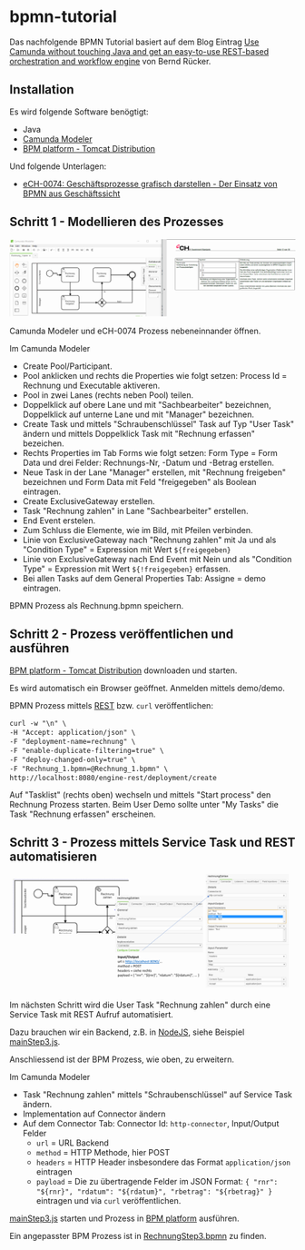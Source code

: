 # bpmn-tutorial

Das nachfolgende BPMN Tutorial basiert auf dem Blog Eintrag [Use Camunda without touching Java and get an easy-to-use REST-based orchestration and workflow engine](https://blog.bernd-ruecker.com/use-camunda-without-touching-java-and-get-an-easy-to-use-rest-based-orchestration-and-workflow-7bdf25ac198e) von Bernd Rücker.

## Installation

Es wird folgende Software benögtigt:

* Java
* [Camunda Modeler](https://camunda.org/download/modeler/)
* [BPM platform - Tomcat Distribution](https://camunda.org/download/)

Und folgende Unterlagen:

* [eCH-0074: Geschäftsprozesse grafisch darstellen - Der Einsatz von BPMN aus Geschäftssicht](https://www.ech.ch/vechweb/page?p=dossier&documentNumber=eCH-0074)

## Schritt 1 - Modellieren des Prozesses

![](images/Modeler.png)

Camunda Modeler und eCH-0074 Prozess nebeneinnander öffnen.

Im Camunda Modeler
   * Create Pool/Participant.
   * Pool anklicken und rechts die Properties wie folgt setzen: Process Id = Rechnung und Executable aktiveren.
   * Pool in zwei Lanes (rechts neben Pool) teilen.
   * Doppelklick auf obere Lane und mit "Sachbearbeiter" bezeichnen, Doppelklick auf unterne Lane und mit "Manager" bezeichnen.
   * Create Task und mittels "Schraubenschlüssel" Task auf Typ "User Task" ändern und mittels Doppelklick Task mit "Rechnung erfassen" bezeichen.
   * Rechts Properties im Tab Forms wie folgt setzen: Form Type = Form Data und drei Felder: Rechnungs-Nr, -Datum und -Betrag erstellen.
   * Neue Task in der Lane "Manager" erstellen, mit "Rechnung freigeben" bezeichnen und Form Data mit Feld "freigegeben" als Boolean eintragen.
   * Create ExclusiveGateway erstellen.
   * Task "Rechnung zahlen" in Lane "Sachbearbeiter" erstellen.
   * End Event erstelen.
   * Zum Schluss die Elemente, wie im Bild, mit Pfeilen verbinden.
   * Linie von ExclusiveGateway nach "Rechnung zahlen" mit Ja und als "Condition Type" = Expression mit Wert `${freigegeben}` 
   * Linie von ExclusiveGateway nach End Event mit Nein und als "Condition Type" = Expression mit Wert `${!freigegeben}` erfassen.
   * Bei allen Tasks auf dem General Properties Tab: Assigne = demo eintragen.
   
BPMN Prozess als Rechnung.bpmn speichern.
 
## Schritt 2 - Prozess veröffentlichen und ausführen

[BPM platform - Tomcat Distribution](https://camunda.org/download/) downloaden und starten.

Es wird automatisch ein Browser geöffnet. Anmelden mittels demo/demo.

BPMN Prozess mittels [REST](https://de.wikipedia.org/wiki/Representational_State_Transfer) bzw. `curl` veröffentlichen:
	
	curl -w "\n" \
	-H "Accept: application/json" \
	-F "deployment-name=rechnung" \
	-F "enable-duplicate-filtering=true" \
	-F "deploy-changed-only=true" \
	-F "Rechnung_1.bpmn=@Rechnung_1.bpmn" \
	http://localhost:8080/engine-rest/deployment/create

Auf "Tasklist" (rechts oben) wechseln und mittels "Start process" den Rechnung Prozess starten. Beim User Demo sollte unter "My Tasks" die Task "Rechnung erfassen" erscheinen.

## Schritt 3 - Prozess mittels Service Task und REST automatisieren

![](images/ServiceTask.png)

Im nächsten Schritt wird die User Task "Rechnung zahlen" durch eine Service Task mit REST Aufruf automatisiert.

Dazu brauchen wir ein Backend, z.B. in [NodeJS](https://nodejs.org/en/), siehe Beispiel [mainStep3.js](mainStep3.js).

Anschliessend ist der BPM Prozess, wie oben, zu erweitern.

Im Camunda Modeler
* Task "Rechnung zahlen" mittels "Schraubenschlüssel" auf Service Task ändern.
* Implementation auf Connector ändern
* Auf dem Connector Tab: Connector Id: `http-connector`, Input/Output Felder
	* `url` = URL Backend
	* `method` = HTTP Methode, hier POST
	* `headers` = HTTP Header insbesondere das Format `application/json` eintragen
	* `payload` = Die zu übertragende Felder im JSON Format: `{ "rnr": "${rnr}", "rdatum": "${rdatum}", "rbetrag": "${rbetrag}" }`
eintragen und via `curl` veröffentlichen.

[mainStep3.js](mainStep3.js) starten und Prozess in [BPM platform](https://camunda.org/download/) ausführen.

Ein angepasster BPM Prozess ist in [RechnungStep3.bpmn](RechnungStep3.bpmn) zu finden.






   
   
   